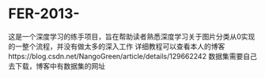 # FER-2013-
这是一个深度学习的练手项目，旨在帮助读者熟悉深度学习关于图片分类从0实现的一整个流程，并没有做太多的深入工作
详细教程可以查看本人的博客https://blog.csdn.net/NangoGreen/article/details/129662242
数据集需要自己去下载，博客中有数据集的网址
